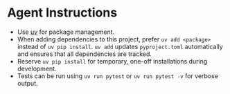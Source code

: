 # Agent Instructions

- Use [uv](https://github.com/astral-sh/uv) for package management.
- When adding dependencies to this project, prefer `uv add <package>` instead of `uv pip install`. `uv add` updates `pyproject.toml` automatically and ensures that all dependencies are tracked.
- Reserve `uv pip install` for temporary, one-off installations during development.
- Tests can be run using `uv run pytest` or `uv run pytest -v` for verbose output.
